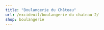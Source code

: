 ```yaml
---
title: "Boulangerie du Château"
url: /excideuil/boulangerie-du-chateau-2/
shop: boulangerie
---
```

